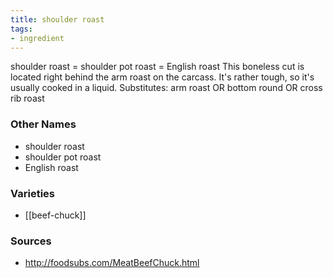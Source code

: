 ```yaml
---
title: shoulder roast
tags:
- ingredient
---
```

shoulder roast = shoulder pot roast = English roast This boneless cut is located right behind the arm roast on the carcass. It's rather tough, so it's usually cooked in a liquid. Substitutes: arm roast OR bottom round OR cross rib roast

### Other Names

* shoulder roast
* shoulder pot roast
* English roast

### Varieties

* [[beef-chuck]]

### Sources
* http://foodsubs.com/MeatBeefChuck.html
